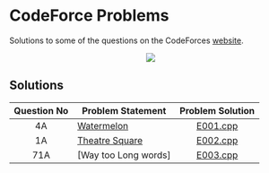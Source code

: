 # CodeForce Problems
Solutions to some of the questions on the CodeForces [website](https://codeforces.com/ "CodeForces").
<p align="center"><img src="https://camo.githubusercontent.com/c9f7470b1fedaf3e11008d600936cbd9db1f61d4/68747470733a2f2f69742d6564752e636f6d2f73697465732f64656661756c742f66696c65732f636f6465666f726365736c6f676f2e706e67"></p>


## Solutions

| Question No | Problem Statement	| Problem Solution |	
|:------------:|--------------------|:------------:|
| 4A          | [Watermelon]    	| [E001.cpp] |
| 1A         | [Theatre Square]    	| [E002.cpp] |
| 71A         | [Way too Long words]    	| [E003.cpp] |


[//]: # (Solutions)

[E001.cpp]: Solutions/E001.cpp
[Watermelon]: https://codeforces.com/problemset/problem/4/A

[E002.cpp]: Solutions/E002.cpp
[Theatre Square]: https://codeforces.com/problemset/problem/1/A

[E003.cpp]: Solutions/E003.cpp
[Theatre Square]: https://codeforces.com/problemset/problem/71/A


